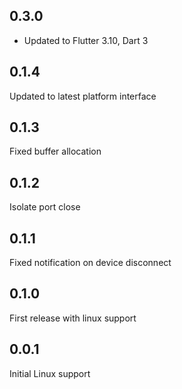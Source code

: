 ## 0.3.0
- Updated to Flutter 3.10, Dart 3

## 0.1.4
Updated to latest platform interface

## 0.1.3
Fixed buffer allocation

## 0.1.2
Isolate port close

## 0.1.1
Fixed notification on device disconnect

## 0.1.0
First release with linux support

## 0.0.1
Initial Linux support